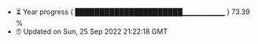 - ⏳ Year progress { ██████████████████████▁▁▁▁▁▁▁▁ } 73.39 %
- ⏰ Updated on Sun, 25 Sep 2022 21:22:18 GMT

